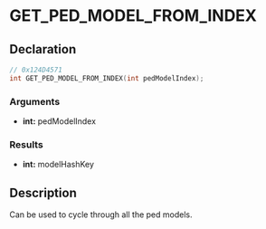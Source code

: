 # GET_PED_MODEL_FROM_INDEX

## Declaration
```cpp
// 0x124D4571
int GET_PED_MODEL_FROM_INDEX(int pedModelIndex);
```

### Arguments
- **int:** pedModelIndex

### Results
- **int:** modelHashKey

## Description
Can be used to cycle through all the ped models.